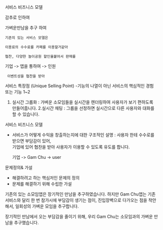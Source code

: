 서비스 비즈니스 모델

감추로 인하여 	


가벼운만남을 추구 하여 


	기존의 있는 서비스 모델은 
	
	이용료의 수수료를 카페를 이용할거같아 
	
	협찬, 다양한 놀이공원 할인율붙어서 판매를 


기업 ->    앱을 통하여   ->    인원  
 
     이벤트성을 협찬을 받아 



서비스 특장점 (Unique Selling Point)
-기능의 나열이 아닌 서비스의 핵심적인 경험 또는 기능 1~2 

1. 실시간 그룹화
    :  가벼운 소모임들을 실시간을 렌더링하여 사용자가 보기 편하도록 만들어줍니다.
2.실시간 채팅
   :  그룹을 선정하면 실시간으로 다른 사용자와 대화를 할 수 있습니다.


서비스 비즈니스 모델  
- 서비스가 어떻게 수익을 창출하는지에 대한 구조적인 설명
 : 사용자 한테 수수로를 받으면 부담감이 있어,  
   기업에 있어 협찬을 받아 사용자가 이용할 수 있도록 유도를 합니다.

    기업 -> Gam Chu -> user

문제정의& 가설
- 해결하려고 하는 핵심저인 문제의 정의
- 문제를 해결하기 위해 수립한 가설

 기존의 있는 소모임앱은 장기적인 만남을 추구하였습니다.  하지만 Gam  Chu앱는 기존 서비스와 달리 한 번 참가시에 부담감이 생기는 점이, 
진입장벽으로 다가오는 점을 착안해서, 일회성의 가벼운 모임을 추구합니다.



장기적인 만남에서 오는 부담감을 줄이기 위해,
 우리 Gam Chu는 소모임과의  가벼운 만남을 추구했습니다.